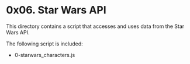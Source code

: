 # 0x06. Star Wars API

This directory contains a script that accesses and uses data from the Star Wars API.

The following script is included:

- 0-starwars_characters.js